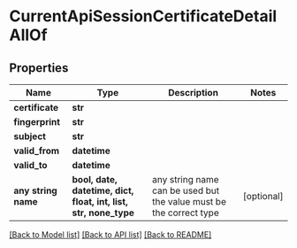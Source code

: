 # CurrentApiSessionCertificateDetailAllOf


## Properties
Name | Type | Description | Notes
------------ | ------------- | ------------- | -------------
**certificate** | **str** |  | 
**fingerprint** | **str** |  | 
**subject** | **str** |  | 
**valid_from** | **datetime** |  | 
**valid_to** | **datetime** |  | 
**any string name** | **bool, date, datetime, dict, float, int, list, str, none_type** | any string name can be used but the value must be the correct type | [optional]

[[Back to Model list]](../README.md#documentation-for-models) [[Back to API list]](../README.md#documentation-for-api-endpoints) [[Back to README]](../README.md)


